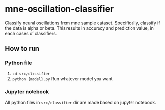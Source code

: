 # mne-oscillation-classifier
Classify neural oscillations from mne sample dataset. Specifically, classify if the data is alpha or beta.
This results in accuracy and prediction value, in each cases of classifiers.

## How to run
### Python file
1. `cd src/classifier`
2. `python {model}.py`
    Run whatever model you want 

### Jupyter notebook
All python files in `src/classifier` dir are made based on jupyter notebook.
